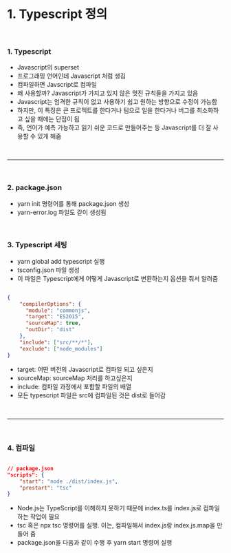 # 1. Typescript 정의

<br>


### 1. Typescript
  - Javascript의 superset
  - 프로그래밍 언어인데 Javascript 처럼 생김
  - 컴파일하면 Javscript로 컴파일
  - 왜 사용할까? Javascript가 가지고 있지 않은 멋진 규칙들을 가지고 있음
  - Javascript는 엄격한 규칙이 없고 사용하기 쉽고 원하는 방향으로 수정이 가능함
  - 하지만, 이 특징은 큰 프로젝트를 한다거나 팀으로 일을 한다거나 버그를 최소화하고 싶을 때에는 단점이 됨
  - 즉, 언어가 예측 가능하고 읽기 쉬운 코드로 만들어주는 등 Javascript를 더 잘 사용할 수 있게 해줌

<br>

*** 

<br>

### 2. package.json
  - yarn init 명령어를 통해 package.json 생성
  - yarn-error.log 파일도 같이 생성됨

<br>

### 3. Typescript 세팅
  - yarn global add typescript 실행
  - tsconfig.json 파일 생성
  - 이 파일은 Typescript에게 어떻게 Javascript로 변환하는지 옵션을 줘서 알려줌

```JSON

{
    "compilerOptions": {
      "module": "commonjs",
      "target": "ES2015",
      "sourceMap": true,
      "outDir": "dist"
    },
    "include": ["src/**/*"],
    "exclude": ["node_modules"]
}

```

  - target: 어떤 버전의 Javascript로 컴파일 되고 싶은지 
  - sourceMap: sourceMap 처리를 하고싶은지 
  - include: 컴파일 과정에서 포함할 파일의 배열
  - 모든 typescript 파일은 src에 컴파일된 것은 dist로 들어감


<br>

*** 

<br>

### 4. 컴파일

```JSON

// package.json
"scripts": {
    "start": "node ./dist/index.js",
    "prestart": "tsc"
}

```

  - Node.js는 TypeScript를 이해하지 못하기 때문에 index.ts를 index.js로 컴파일하는 작업이 필요
  - tsc 혹은 npx tsc 명령어를 실행. 이는, 컴파일해서 index.js랑 index.js.map을 만들어 줌
  - package.json을 다음과 같이 수행 후 yarn start 명령어 실행 

<br>